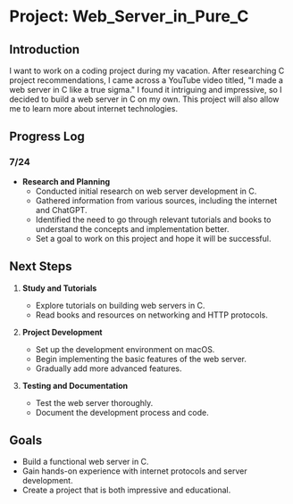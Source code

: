 # Project: Web_Server_in_Pure_C

## Introduction
I want to work on a coding project during my vacation. After researching C project recommendations, I came across a YouTube video titled, "I made a web server in C like a true sigma." I found it intriguing and impressive, so I decided to build a web server in C on my own. This project will also allow me to learn more about internet technologies.

## Progress Log

### 7/24
- **Research and Planning**
  - Conducted initial research on web server development in C.
  - Gathered information from various sources, including the internet and ChatGPT.
  - Identified the need to go through relevant tutorials and books to understand the concepts and implementation better.
  - Set a goal to work on this project and hope it will be successful.

## Next Steps
1. **Study and Tutorials**
   - Explore tutorials on building web servers in C.
   - Read books and resources on networking and HTTP protocols.

2. **Project Development**
   - Set up the development environment on macOS.
   - Begin implementing the basic features of the web server.
   - Gradually add more advanced features.

3. **Testing and Documentation**
   - Test the web server thoroughly.
   - Document the development process and code.

## Goals
- Build a functional web server in C.
- Gain hands-on experience with internet protocols and server development.
- Create a project that is both impressive and educational.
